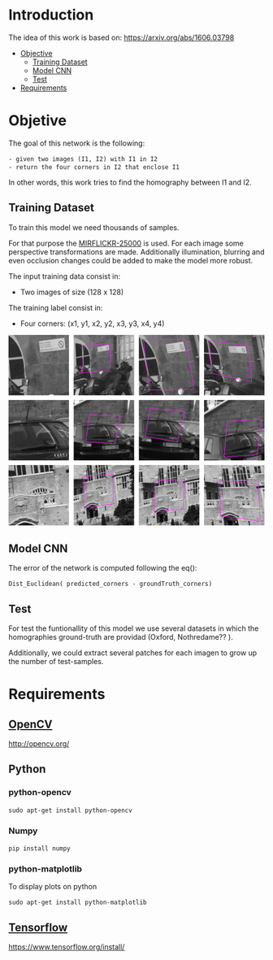 # Introduction

The idea of this work is based on: https://arxiv.org/abs/1606.03798

- [Objective](#objetive)
  - [Training Dataset](#training-dataset)
  - [Model CNN](#model-cnn)
  - [Test](#Test)
- [Requirements](#requirements)


# Objetive

The goal of this network is the following:

	- given two images (I1, I2) with I1 in I2
	- return the four corners in I2 that enclose I1

In other words, this work tries to find the homography between I1 and I2.


## Training Dataset

To train this model we need thousands of samples.

For that purpose the [MIRFLICKR-25000](http://press.liacs.nl/mirflickr/mirdownload.html) is used. 
For each image some perspective transformations are made.
Additionally illumination, blurring and even occlusion changes could be added to make the model
more robust.

The input training data consist in:
- Two images of size (128 x 128)

The training label consist in:
- Four corners: (x1, y1, x2, y2, x3, y3, x4, y4)

![Example](train_dataset.png)

## Model CNN

The error of the network is computed following the eq():

	Dist_Euclidean( predicted_corners - groundTruth_corners)


## Test

For test the funtionallity of this model we use several datasets in which the homographies ground-truth are providad
 (Oxford, Nothredame?? ). 

Additionally, we could extract several patches for each imagen to grow up the number of test-samples.




# Requirements

## [OpenCV](https://github.com/opencv/opencv)
http://opencv.org/

## Python
### python-opencv

```
sudo apt-get install python-opencv
```
### Numpy
```
pip install numpy
```
### python-matplotlib
To display plots on python

```
sudo apt-get install python-matplotlib
```

## [Tensorflow](TF_installation_guide.md)
https://www.tensorflow.org/install/